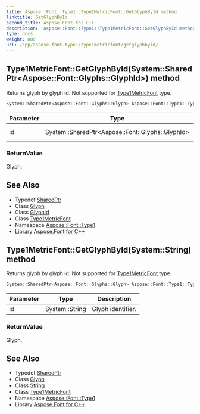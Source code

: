 ```yaml
---
title: Aspose::Font::Type1::Type1MetricFont::GetGlyphById method
linktitle: GetGlyphById
second_title: Aspose.Font for C++
description: 'Aspose::Font::Type1::Type1MetricFont::GetGlyphById method. Returns glyph by glyph id. Not supported for Type1MetricFont type in C++.'
type: docs
weight: 800
url: /cpp/aspose.font.type1/type1metricfont/getglyphbyid/
---
```

## Type1MetricFont::GetGlyphById(System::SharedPtr\<Aspose::Font::Glyphs::GlyphId\>) method


Returns glyph by glyph id. Not supported for [Type1MetricFont](../) type.

```cpp
System::SharedPtr<Aspose::Font::Glyphs::Glyph> Aspose::Font::Type1::Type1MetricFont::GetGlyphById(System::SharedPtr<Aspose::Font::Glyphs::GlyphId> id) override
```


| Parameter | Type | Description |
| --- | --- | --- |
| id | System::SharedPtr\<Aspose::Font::Glyphs::GlyphId\> | Glyph identifier. |

### ReturnValue

Glyph.

## See Also

* Typedef [SharedPtr](../../../system/sharedptr/)
* Class [Glyph](../../../aspose.font.glyphs/glyph/)
* Class [GlyphId](../../../aspose.font.glyphs/glyphid/)
* Class [Type1MetricFont](../)
* Namespace [Aspose::Font::Type1](../../)
* Library [Aspose.Font for C++](../../../)
## Type1MetricFont::GetGlyphById(System::String) method


Returns glyph by glyph id. Not supported for [Type1MetricFont](../) type.

```cpp
System::SharedPtr<Aspose::Font::Glyphs::Glyph> Aspose::Font::Type1::Type1MetricFont::GetGlyphById(System::String id) override
```


| Parameter | Type | Description |
| --- | --- | --- |
| id | System::String | Glyph identifier. |

### ReturnValue

Glyph.

## See Also

* Typedef [SharedPtr](../../../system/sharedptr/)
* Class [Glyph](../../../aspose.font.glyphs/glyph/)
* Class [String](../../../system/string/)
* Class [Type1MetricFont](../)
* Namespace [Aspose::Font::Type1](../../)
* Library [Aspose.Font for C++](../../../)
